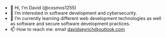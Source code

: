 - 👋 Hi, I’m David (@cosmos1255)
- 👀 I’m interested in software development and cybersecurity.
- 🌱 I’m currently learning different web development technologies as well as software and secure software development practices.
- 📫 How to reach me: email davidseyrich@outlook.com

<!---
cosmos1255/cosmos1255 is a ✨ special ✨ repository because its `README.md` (this file) appears on your GitHub profile.
You can click the Preview link to take a look at your changes.
--->
